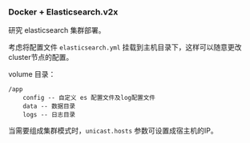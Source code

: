 ### Docker + Elasticsearch.v2x

研究 elasticsearch 集群部署。

考虑将配置文件 `elasticsearch.yml` 挂载到主机目录下，这样可以随意更改cluster节点的配置。

volume 目录：

```
/app
	config -- 自定义 es 配置文件及log配置文件
	data -- 数据目录
	logs -- 日志目录
```

当需要组成集群模式时，`unicast.hosts` 参数可设置成宿主机的IP。

